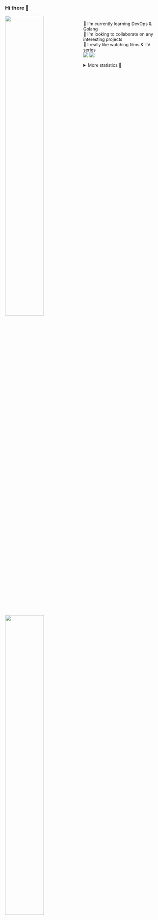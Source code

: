 ### Hi there 👋


[<img align="left" width="50%" src="https://github-readme-stats.vercel.app/api?username=rufusnufus&hide=issues&show_icons=true&count_private=true&theme=transparent&title_color=FF6F40&text_color=FBF9F8&icon_color=F48242&hide_border=true&hide_title=true#gh-dark-mode-only">](https://metrics.lecoq.io/rufusnufus#gh-dark-mode-only)
[<img align="left" width="50%" src="https://github-readme-stats.vercel.app/api?username=rufusnufus&hide=issues&show_icons=true&count_private=true&theme=transparent&title_color=FF6533&text_color=4D4644&icon_color=FF8038&hide_border=true&hide_title=true#gh-light-mode-only">](https://metrics.lecoq.io/rufusnufus#gh-light-mode-only)

<p>
  <br>
  🌱 I’m currently learning DevOps & Golang</br>
  👯 I’m looking to collaborate on any interesting projects</br>
  🎥 I really like watching films & TV series</br>
  <a href="https://linkedin.com/in/rufusnufus"><img src="https://img.shields.io/badge/linkedin-0077B5.svg?style=for-the-badge&logo=linkedin&logoColor=white"/></a>
  <a href="https://t.me/rufusnufus"><img src="https://img.shields.io/badge/-telegram-black?style=for-the-badge&color=blue&logo=telegram"/></a>
</p>

<p text-align="left">
<details>
  <summary>More statistics 👀</summary><br/>

<!--START_SECTION:waka-->
![Code Time](http://img.shields.io/badge/Code%20Time-467%20hrs%206%20mins-blue)

![Profile Views](http://img.shields.io/badge/Profile%20Views-0-blue)

**I'm an Early 🐤** 

```text
🌞 Morning                8354 commits        █████░░░░░░░░░░░░░░░░░░░░   21.83 % 
🌆 Daytime                21979 commits       ██████████████░░░░░░░░░░░   57.43 % 
🌃 Evening                7082 commits        █████░░░░░░░░░░░░░░░░░░░░   18.50 % 
🌙 Night                  856 commits         █░░░░░░░░░░░░░░░░░░░░░░░░   02.24 % 
```
📅 **I'm Most Productive on Monday** 

```text
Monday                   7837 commits        █████░░░░░░░░░░░░░░░░░░░░   20.48 % 
Tuesday                  7204 commits        █████░░░░░░░░░░░░░░░░░░░░   18.82 % 
Wednesday                7654 commits        █████░░░░░░░░░░░░░░░░░░░░   20.00 % 
Thursday                 7109 commits        █████░░░░░░░░░░░░░░░░░░░░   18.58 % 
Friday                   6868 commits        ████░░░░░░░░░░░░░░░░░░░░░   17.95 % 
Saturday                 702 commits         ░░░░░░░░░░░░░░░░░░░░░░░░░   01.83 % 
Sunday                   897 commits         █░░░░░░░░░░░░░░░░░░░░░░░░   02.34 % 
```


📊 **This Week I Spent My Time On** 

```text
💬 Programming Languages: 
Terraform                1 hr 17 mins        ███████████░░░░░░░░░░░░░░   44.90 % 
HCL                      1 hr 3 mins         █████████░░░░░░░░░░░░░░░░   36.72 % 
YAML                     22 mins             ███░░░░░░░░░░░░░░░░░░░░░░   12.83 % 
Markdown                 4 mins              █░░░░░░░░░░░░░░░░░░░░░░░░   02.73 % 
Bash                     3 mins              ░░░░░░░░░░░░░░░░░░░░░░░░░   01.98 % 

🔥 Editors: 
VS Code                  2 hrs 52 mins       █████████████████████████   99.83 % 
iTerm2                   0 secs              ░░░░░░░░░░░░░░░░░░░░░░░░░   00.17 % 
```

**I Mostly Code in Java** 

```text
Python                   19 repos            ███░░░░░░░░░░░░░░░░░░░░░░   13.19 % 
Smarty                   11 repos            ██░░░░░░░░░░░░░░░░░░░░░░░   07.64 % 
HCL                      7 repos             █░░░░░░░░░░░░░░░░░░░░░░░░   04.86 % 
Kotlin                   5 repos             █░░░░░░░░░░░░░░░░░░░░░░░░   03.47 % 
HTML                     4 repos             █░░░░░░░░░░░░░░░░░░░░░░░░   02.78 % 
```




 Last Updated on 02/10/2023 01:02:17 UTC
<!--END_SECTION:waka-->

</details>
</p>
